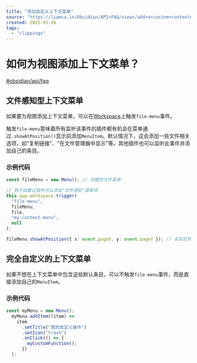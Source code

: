 ```yaml
---
title: "添加自定义上下文菜单"
source: "https://liamca.in/Obsidian/API+FAQ/views/add+a+custom+contextmenu"
created: 2025-03-26
tags:
  - "clippings"
---
```

# 如何为视图添加上下文菜单？

[#obsidian/api/faq](https://liamca.in/Obsidian/API+FAQ/views/#obsidian/api/faq)

## 文件感知型上下文菜单

如果要为视图添加上下文菜单，可以在[Workspace](https://liamca.in/Obsidian/Workspace)上触发`file-menu`事件。

触发`file-menu`意味着所有监听该事件的插件都有机会在菜单通过`.showAtPosition()`显示前添加`MenuItem`。默认情况下，这会添加一些文件相关选项，如"复制链接"、"在文件管理器中显示"等。其他插件也可以监听此事件并添加自己的条目。

### 示例代码

```ts
const fileMenu = new Menu(); // 创建空文件菜单

// 钩子函数让插件可以添加"文件感知"菜单项
this.app.workspace.trigger(
  "file-menu", 
  fileMenu, 
  file, 
  "my-context-menu", 
  null
);

fileMenu.showAtPosition({ x: event.pageX, y: event.pageY }); // 实际打开菜单
```

## 完全自定义的上下文菜单

如果不想在上下文菜单中包含这些默认条目，可以不触发`file-menu`事件，而是直接添加自己的`MenuItem`。

### 示例代码

```ts
const myMenu = new Menu();
  myMenu.addItem((item) =>
    item
      .setTitle("我的自定义操作")
      .setIcon("trash")
      .onClick(() => {
        myCustomFunction();
      })
  );
